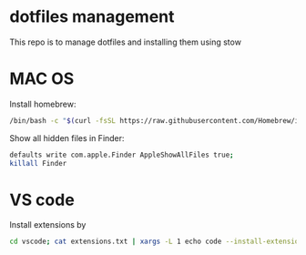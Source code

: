 # dotfiles management

This repo is to manage dotfiles and installing them using stow

# MAC OS

Install homebrew:

```sh
/bin/bash -c "$(curl -fsSL https://raw.githubusercontent.com/Homebrew/install/HEAD/install.sh)"
```

Show all hidden files in Finder:
```sh
defaults write com.apple.Finder AppleShowAllFiles true;
killall Finder
```

# VS code

Install extensions by 

```sh
cd vscode; cat extensions.txt | xargs -L 1 echo code --install-extension
```
